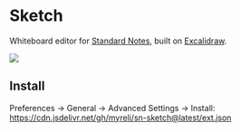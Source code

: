 # Sketch

Whiteboard editor for [Standard Notes](https://standardnotes.com), built on [Excalidraw](https://excalidraw.com).

![](https://cdn.horizon.pics/9RJ67d2wTi.png)

## Install

Preferences → General → Advanced Settings → Install: https://cdn.jsdelivr.net/gh/myreli/sn-sketch@latest/ext.json
